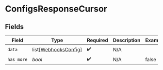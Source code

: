 # ConfigsResponseCursor


## Fields

| Field                                                         | Type                                                          | Required                                                      | Description                                                   | Example                                                       |
| ------------------------------------------------------------- | ------------------------------------------------------------- | ------------------------------------------------------------- | ------------------------------------------------------------- | ------------------------------------------------------------- |
| `data`                                                        | list[[WebhooksConfig](../../models/shared/webhooksconfig.md)] | :heavy_check_mark:                                            | N/A                                                           |                                                               |
| `has_more`                                                    | *bool*                                                        | :heavy_check_mark:                                            | N/A                                                           | false                                                         |